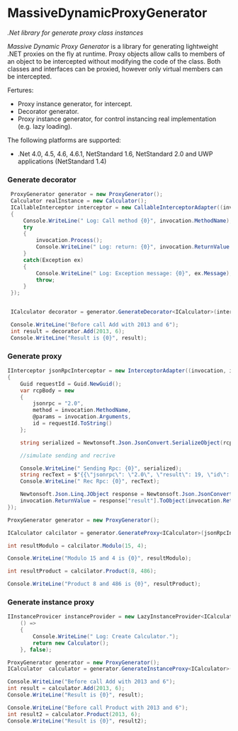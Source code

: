# MassiveDynamicProxyGenerator
_.Net library for generate proxy class instances_

_Massive Dynamic Proxy Generator_ is  a library for generating lightweight
.NET proxies on the fly at runtime. Proxy objects allow calls to members
of an object to be intercepted without modifying the code of the class.
Both classes and interfaces can be proxied, however only virtual members
can be intercepted.

Fertures:
* Proxy instance generator, for intercept.
* Decorator generator.
* Proxy instance generator, for control instancing real implementation (e.g. lazy loading).

The following platforms are supported:
* .Net 4.0, 4.5, 4.6, 4.6.1, NetStandard 1.6, NetStandard 2.0 and UWP applications (NetStandard 1.4)


### Generate decorator 

```cs
 ProxyGenerator generator = new ProxyGenerator();
 Calculator realInstance = new Calculator();
 ICallableInterceptor interceptor = new CallableInterceptorAdapter((invocation) =>
 {
     Console.WriteLine(" Log: Call method {0}", invocation.MethodName);
     try
     {
         invocation.Process();
         Console.WriteLine(" Log: return: {0}", invocation.ReturnValue ?? "null");
     }
     catch(Exception ex)
     {
         Console.WriteLine(" Log: Exception message: {0}", ex.Message);
         throw;
     }
 });


 ICalculator decorator = generator.GenerateDecorator<ICalculator>(interceptor, realInstance);

 Console.WriteLine("Before call Add with 2013 and 6");
 int result = decorator.Add(2013, 6);
 Console.WriteLine("Result is {0}", result);
```

### Generate proxy

```cs
IInterceptor jsonRpcInterceptor = new InterceptorAdapter((invocation, isDynamic) =>
{
    Guid requestId = Guid.NewGuid();
    var rcpBody = new
    {
        jsonrpc = "2.0",
        method = invocation.MethodName,
        @params = invocation.Arguments,
        id = requestId.ToString()
    };

    string serialized = Newtonsoft.Json.JsonConvert.SerializeObject(rcpBody);

    //simulate sending and recrive

    Console.WriteLine(" Sending Rpc: {0}", serialized);
    string recText = $"{{\"jsonrpc\": \"2.0\", \"result\": 19, \"id\": \"{requestId.ToString()}\"}}";
    Console.WriteLine(" Rec Rpc: {0}", recText);

    Newtonsoft.Json.Linq.JObject response = Newtonsoft.Json.JsonConvert.DeserializeObject< Newtonsoft.Json.Linq.JObject>(recText);
    invocation.ReturnValue = response["result"].ToObject(invocation.ReturnType);
});

ProxyGenerator generator = new ProxyGenerator();

ICalculator calcilator = generator.GenerateProxy<ICalculator>(jsonRpcInterceptor);

int resultModulo = calcilator.Modulo(15, 4);

Console.WriteLine("Modulo 15 and 4 is {0}", resultModulo);

int resultProduct = calcilator.Product(8, 486);

Console.WriteLine("Product 8 and 486 is {0}", resultProduct);
```
### Generate instance proxy

```cs
IInstanceProvicer instanceProvider = new LazyInstanceProvider<ICalculator>(
    () =>
    {
        Console.WriteLine(" Log: Create Calculator.");
        return new Calculator();
    }, false);

ProxyGenerator generator = new ProxyGenerator();
ICalculator  calculator = generator.GenerateInstanceProxy<ICalculator>(instanceProvider);

Console.WriteLine("Before call Add with 2013 and 6");
int result = calculator.Add(2013, 6);
Console.WriteLine("Result is {0}", result);

Console.WriteLine("Before call Product with 2013 and 6");
int result2 = calculator.Product(2013, 6);
Console.WriteLine("Result is {0}", result2);
```